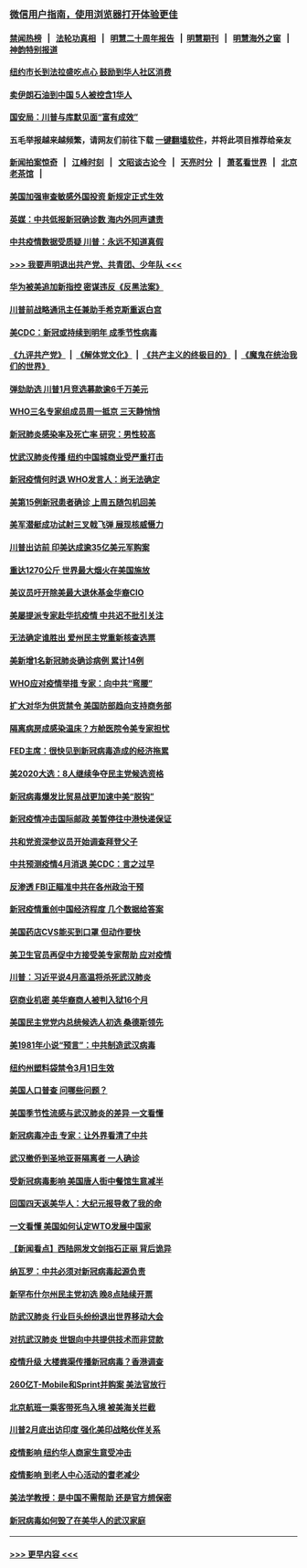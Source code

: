 ### [微信用户指南，使用浏览器打开体验更佳](https://github.com/gfw-breaker/banned-news1/blob/master/indexes/wechat-guide.md?t=0)
#### [禁闻热榜](热点新闻.md?t=0)  &nbsp;&nbsp;|&nbsp;&nbsp; [法轮功真相](https://github.com/gfw-breaker/truth/blob/master/README.md?t=0) &nbsp;&nbsp;|&nbsp;&nbsp; [明慧二十周年报告](https://github.com/gfw-breaker/mh-reports/blob/master/README.md?t=0) &nbsp;&nbsp;|&nbsp;&nbsp;[明慧期刊](https://github.com/gfw-breaker/mh-qikan) &nbsp;&nbsp;|&nbsp;&nbsp; [明慧海外之窗](https://github.com/gfw-breaker/mh-news/blob/master/README.md?t=0) &nbsp;&nbsp;|&nbsp;&nbsp; [神韵特别报道](https://github.com/gfw-breaker/mh-news/blob/master/shenyun.md?t=0)
#### [纽约市长到法拉盛吃点心  鼓励到华人社区消费](../pages/nsc412/n11868197.md?t=02142222) 
#### [卖伊朗石油到中国  5人被控含1华人](../pages/nsc412/n11867988.md?t=02142222) 
#### [国安局：川普与库默见面“富有成效”](../pages/nsc412/n11867976.md?t=02142222) 
#### 五毛举报越来越频繁，请网友们前往下载 [一键翻墙软件](https://github.com/gfw-breaker/ssr-accounts)，并将此项目推荐给亲友
#### [新闻拍案惊奇](https://github.com/gfw-breaker/banned-news1/blob/master/pages/link4.md) &nbsp;&nbsp;|&nbsp;&nbsp; [江峰时刻](https://github.com/gfw-breaker/banned-news1/blob/master/pages/link4.md) &nbsp;&nbsp;|&nbsp;&nbsp; [文昭谈古论今](https://github.com/gfw-breaker/banned-news1/blob/master/pages/link4.md) &nbsp;&nbsp;|&nbsp;&nbsp; [天亮时分](https://github.com/gfw-breaker/banned-news1/blob/master/pages/link4.md) &nbsp;&nbsp;|&nbsp;&nbsp; [萧茗看世界](https://github.com/gfw-breaker/banned-news1/blob/master/pages/link4.md) &nbsp;&nbsp;|&nbsp;&nbsp; [北京老茶馆](https://github.com/gfw-breaker/banned-news1/blob/master/pages/link4.md) &nbsp;&nbsp;|&nbsp;&nbsp; 
#### [美国加强审查敏感外国投资 新规定正式生效](../pages/nsc412/n11868041.md?t=02142222) 
#### [英媒：中共低报新冠确诊数 海内外同声谴责](../pages/nsc412/n11867421.md?t=02142222) 
#### [中共疫情数据受质疑 川普：永远不知道真假](../pages/nsc412/n11867195.md?t=02142222) 
#### [>>> 我要声明退出共产党、共青团、少年队 <<<](https://github.com/begood0513/goodnews/blob/master/quit/letter.md) 
#### [华为被美追加新指控 密谋违反《反黑法案》](../pages/nsc412/n11867191.md?t=02142222) 
#### [川普前战略通讯主任兼助手希克斯重返白宫](../pages/nsc412/n11867104.md?t=02142222) 
#### [美CDC：新冠或持续到明年 成季节性病毒](../pages/nsc412/n11867279.md?t=02142222) 
#### [《九评共产党》](https://github.com/begood0513/9ping.md/blob/master/README.md) &nbsp;|&nbsp; [《解体党文化》](../../../../jtdwh.md/blob/master/README.md)  &nbsp;|&nbsp; [《共产主义的终极目的》](../../../../gczydzjmd.md/blob/master/README.md) &nbsp;|&nbsp; [《魔鬼在统治我们的世界》](../../../../mgztzwmdsj.md/blob/master/README.md) 
#### [弹劾助选 川普1月竞选募款逾6千万美元](../pages/nsc412/n11866950.md?t=02142222) 
#### [WHO三名专家组成员周一抵京 三天静悄悄](../pages/nsc412/n11866947.md?t=02142222) 
#### [新冠肺炎感染率及死亡率 研究：男性较高](../pages/nsc412/n11866956.md?t=02142222) 
#### [忧武汉肺炎传播 纽约中国城商业受严重打击](../pages/nsc412/n11866902.md?t=02142222) 
#### [新冠疫情何时退 WHO发言人：尚无法确定](../pages/nsc412/n11866864.md?t=02142222) 
#### [美第15例新冠患者确诊 上周五随包机回美](../pages/nsc412/n11866852.md?t=02142222) 
#### [美军潜艇成功试射三叉戟飞弹 展现核威慑力](../pages/nsc412/n11866046.md?t=02142222) 
#### [川普出访前 印美达成逾35亿美元军购案](../pages/nsc412/n11865444.md?t=02142222) 
#### [重达1270公斤 世界最大烟火在美国施放](../pages/nsc412/n11865198.md?t=02142222) 
#### [美议员吁开除美最大退休基金华裔CIO](../pages/nsc412/n11865230.md?t=02142222) 
#### [美屡提派专家赴华抗疫情 中共迟不批引关注](../pages/nsc412/n11864719.md?t=02142222) 
#### [无法确定谁胜出 爱州民主党重新核查选票](../pages/nsc412/n11864830.md?t=02142222) 
#### [美新增1名新冠肺炎确诊病例 累计14例](../pages/nsc412/n11864893.md?t=02142222) 
#### [WHO应对疫情举措 专家：向中共“弯腰”](../pages/nsc412/n11864727.md?t=02142222) 
#### [扩大对华为供货禁令 美国防部趋向支持商务部](../pages/nsc412/n11864773.md?t=02142222) 
#### [隔离病房成感染温床？方舱医院令美专家担忧](../pages/nsc412/n11864575.md?t=02142222) 
#### [FED主席：很快见到新冠病毒造成的经济拖累](../pages/nsc412/n11864507.md?t=02142222) 
#### [美2020大选：8人继续争夺民主党候选资格](../pages/nsc412/n11864327.md?t=02142222) 
#### [新冠病毒爆发比贸易战更加速中美“脱钩”](../pages/nsc412/n11864470.md?t=02142222) 
#### [新冠疫情冲击国际邮政 美暂停往中港快递保证](../pages/nsc412/n11864207.md?t=02142222) 
#### [共和党资深参议员开始调查拜登父子](../pages/nsc412/n11863984.md?t=02142222) 
#### [中共预测疫情4月消退 美CDC：言之过早](../pages/nsc412/n11864310.md?t=02142222) 
#### [反渗透 FBI正瞄准中共在各州政治干预](../pages/nsc412/n11864300.md?t=02142222) 
#### [新冠疫情重创中国经济程度 几个数据给答案](../pages/nsc412/n11864203.md?t=02142222) 
#### [美国药店CVS能买到口罩 但动作要快](../pages/nsc412/n11862438.md?t=02142222) 
#### [美卫生官员再促中方接受美专家帮助 应对疫情](../pages/nsc412/n11864043.md?t=02142222) 
#### [川普：习近平说4月高温将杀死武汉肺炎](../pages/nsc412/n11860814.md?t=02142222) 
#### [窃商业机密 美华裔商人被判入狱16个月](../pages/nsc412/n11863911.md?t=02142222) 
#### [美国民主党党内总统候选人初选 桑德斯领先](../pages/nsc412/n11863475.md?t=02142222) 
#### [美1981年小说“预言”：中共制造武汉病毒](../pages/nsc412/n11863306.md?t=02142222) 
#### [纽约州塑料袋禁令3月1日生效](../pages/nsc412/n11862832.md?t=02142222) 
#### [美国人口普查  问哪些问题？](../pages/nsc412/n11862808.md?t=02142222) 
#### [美国季节性流感与武汉肺炎的差异 一文看懂](../pages/nsc412/n11862428.md?t=02142222) 
#### [新冠病毒冲击 专家：让外界看清了中共](../pages/nsc412/n11862280.md?t=02142222) 
#### [武汉撤侨到圣地亚哥隔离者 一人确诊](../pages/nsc412/n11862460.md?t=02142222) 
#### [受新冠病毒影响 美国唐人街中餐馆生意减半](../pages/nsc412/n11861940.md?t=02142222) 
#### [回国四天返美华人：大纪元报导救了我的命](../pages/nsc412/n11862181.md?t=02142222) 
#### [一文看懂 美国如何认定WTO发展中国家](../pages/nsc412/n11862051.md?t=02142222) 
#### [【新闻看点】西陆网发文剑指石正丽 背后诡异](../pages/nsc412/n11861792.md?t=02142222) 
#### [纳瓦罗：中共必须对新冠病毒起源负责](../pages/nsc412/n11861810.md?t=02142222) 
#### [新罕布什尔州民主党初选 晚8点陆续开票](../pages/nsc412/n11861872.md?t=02142222) 
#### [防武汉肺炎 行业巨头纷纷退出世界移动大会](../pages/nsc412/n11861795.md?t=02142222) 
#### [对抗武汉肺炎 世银向中共提供技术而非贷款](../pages/nsc412/n11861652.md?t=02142222) 
#### [疫情升级 大楼粪渠传播新冠病毒？香港调查](../pages/nsc412/n11861556.md?t=02142222) 
#### [260亿T-Mobile和Sprint并购案 美法官放行](../pages/nsc412/n11861511.md?t=02142222) 
#### [北京航班一乘客带死鸟入境 被美海关拦截](../pages/nsc412/n11861317.md?t=02142222) 
#### [川普2月底出访印度 强化美印战略伙伴关系](../pages/nsc412/n11860557.md?t=02142222) 
#### [疫情影响  纽约华人商家生意受冲击](../pages/nsc412/n11860284.md?t=02142222) 
#### [疫情影响  到老人中心活动的耆老减少](../pages/nsc412/n11860199.md?t=02142222) 
#### [美法学教授：是中国不需帮助 还是官方想保密](../pages/nsc412/n11859492.md?t=02142222) 
#### [新冠病毒如何毁了在美华人的武汉家庭](../pages/nsc412/n11859524.md?t=02142222) 

----
#### [ >>> 更早内容 <<< ](../indexes/nsc412-earlier.md)
